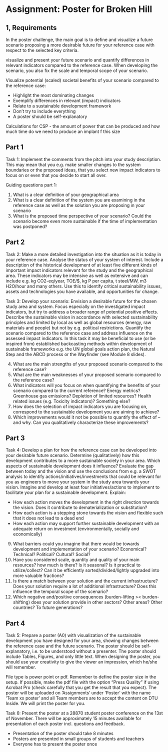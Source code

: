 
# Assignment: Poster for Broken Hill

## 1, Requirements

In the poster challenge, the main goal is to define and visualize a future scenario proposing a more desirable future for your reference case with respect to the selected key criteria.

visualize and present your future scenario and quantify
differences in relevant indicators compared to the reference case. When developing the scenario, you also fix the scale and temporal scope of your scenario.

Visualize potential (scaled) societal benefits of your scenario
compared to the reference case:
- Highlight the most dominating changes
- Exemplify differences in relevant (impact) indicators
- Relate to a sustainable development framework
- Don’t try to include everything
- A poster should be self-explanatory

Calculations for CSP - the amount of power that can be produced and how much time do we need to produce an implant f this size

## Part 1

Task 1: Implement the comments from the pitch into your study description. This may mean that you e.g. make smaller changes to the system boundaries or the proposed ideas, that you select new impact indicators to focus on or even that you decide to start all over.

Guiding questions part 1:

1. What is a clear definition of your geographical area
2. What is a clear definition of the system you are examining in the reference case as well as the solution you are proposing in your scenario
3. What is the proposed time perspective of your scenario? Could the scenario become even more sustainable if the time of implementation was postponed?

## Part 2

Task 2: Make a more detailed investigation into the situation as it is today in your reference case. Analyse the status of your system of interest. Include a description of the historical development of at least five different kinds of important impact indicators relevant for the study and the geographical area. These indicators may be intensive as well as extensive and can include e.g. kg CO2-eq/year, TOE/$, kg P per capita, t steel/MW, m3 H2O/hour and many others. Use this to identify critical sustainability issues, assets and technologies you have available, and opportunities for change.


Task 3: Develop your scenario: Envision a desirable future for the chosen study area and system. Focus especially on the investigated impact indicators, but try to address a broader range of potential positive effects. Describe the sustainable vision in accordance with selected sustainability principles and limited by local as well as global resources (energy, raw materials and people) but not by e.g. political restrictions. Quantify the scenario compared to the reference case and address influence on the assessed impact indicators. In this task it may be beneficial to use (or be inspired from) established backcasting methods within development of sustainable frameworks e.g. the UN global goals action plan, the Natural Step and the ABCD process or the Wayfinder (see Module 8 slides).

4. What are the main strengths of your proposed scenario compared to the reference case?
5. What are the main weaknesses of your proposed scenario compared to the reference case?
6. What indicators will you focus on when quantifying the benefits of your scenario compared to the current reference? Energy metrics? Greenhouse gas emissions? Depletion of limited resources? Health related issues (e.g. Toxicity indicators)? Something else?
7. How does the selection of impact indicators you are focusing on, correspond to the sustainable development you are aiming to achieve?
8. Which improvements would it not be possible to quantify the effect of – and why. Can you qualitatively characterize these improvements?

## Part 3

Task 4: Develop a plan for how the reference case can be developed into your desirable future scenario. Determine (qualitatively) how this development contributes to a more sustainable society in your area. Which aspects of sustainable development does it influence? Evaluate the gap between today and the vision and use the conclusions from e.g. a SWOT analysis to identify actions/initiatives/investments that could be relevant for you as engineers to move your system in the study area towards your vision. Imagine and develop at least four initiatives/actions to implement to facilitate your plan for a sustainable development. Explain:

- How each action moves the development in the right direction towards the vision. Does it contribute to dematerialization or substitution?
- How each action is a stepping stone towards the vision and flexible such that it does not lead to a dead end
- How each action may support further sustainable development with an adequate return on investment (environmentally, socially and economically)

9. What barriers could you imagine that there would be towards development and implementation of your scenario? Economical? Technical? Political? Cultural? Social?
10. Have you considered scale, quantity and quality of your main resources? how much is there? Is it seasonal? Is it practical to utilize/collect? Can it be efficiently sorted/divided/lightly upgraded into more valuable fractions?
11. Is there a match between your solution and the current infrastructure? Does your solution require a lot of additional infrastructure? Does this influence the temporal scope of the scenario?
12. Which negative and/positive consequences (burden-lifting >< burden-shifting) does your solution provide in other sectors? Other areas? Other countries? To future generations?

## Part 4

Task 5: Prepare a poster (A0) with visualization of the sustainable development you have designed for your area, showing changes between the reference case and the future scenario. The poster should be self- explanatory, i.e. to be understood without a presenter. The poster should include Tables, Figures, and only little text. When designing the poster, you should use your creativity to give the viewer an impression, which he/she will remember.

File type is power point or pdf. Remember to define the poster size in the setup. If possible, make the pdf file with the option “Press Quality” if using Acrobat Pro (check carefully that you get the result that you expect). The poster will be uploaded on ‘Assignments’ under ‘Poster’ with the name ‘Team xx poster’ and all Team members are to accept the content on DTU Inside. We will print the poster for you.

Task 6: Present the poster at a 28870 student poster conference on the 13st of November. There will be approximately 15 minutes available for presentation of each poster incl. questions and feedback.

- Presentation of the poster should take 8 minutes
- Posters are presented in small groups of students and teachers
- Everyone has to present the poster once
